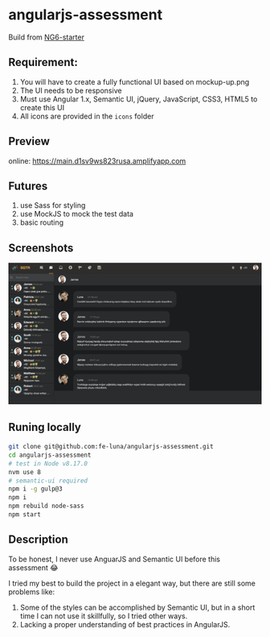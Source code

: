 # angularjs-assessment

Build from [NG6-starter](https://github.com/PatrickJS/NG6-starter)

## Requirement:

1. You will have to create a fully functional UI based on mockup-up.png
2. The UI needs to be responsive
3. Must use Angular 1.x, Semantic UI, jQuery, JavaScript, CSS3, HTML5 to create this UI
4. All icons are provided in the `icons` folder

## Preview

online: <https://main.d1sv9ws823rusa.amplifyapp.com>

## Futures

1. use Sass for styling
2. use MockJS to mock the test data
3. basic routing

## Screenshots

![chat page](./screenshots/chat.png)

## Runing locally

```bash
git clone git@github.com:fe-luna/angularjs-assessment.git
cd angularjs-assessment
# test in Node v8.17.0
nvm use 8
# semantic-ui required
npm i -g gulp@3
npm i
npm rebuild node-sass
npm start
```

## Description

To be honest, I never use AnguarJS and Semantic UI before this assessment 😂

I tried my best to build the project in a elegant way, but there are still some problems like:

1. Some of the styles can be accomplished by Semantic UI, but in a short time I can not use it skillfully, so I tried other ways.
2. Lacking a proper understanding of best practices in AngularJS.

